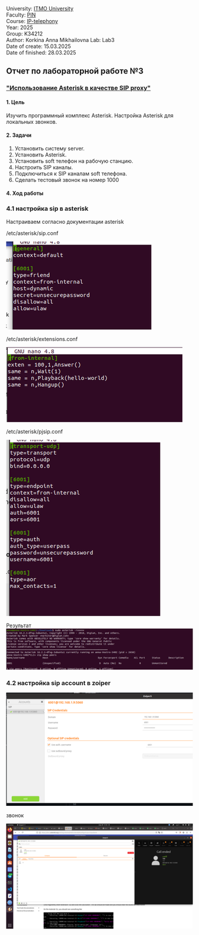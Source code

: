 University: [ITMO University](https://itmo.ru/ru/)  
Faculty: [PIN](https://fict.itmo.ru)  
Course: [IP-telephony](https://itmo-ict-faculty.github.io/ip-telephony/)  
Year: 2025  
Group: K34212  
Author: Korkina Anna Mikhailovna
Lab: Lab3  
Date of create: 15.03.2025  
Date of finished: 28.03.2025  


## Отчет по лабораторной работе №3
### ["Использование Asterisk в качестве SIP proxy"](https://itmo-ict-faculty.github.io/ip-telephony/education/labs2023_2024/lab2/lab2/)

#### 1. Цель  

Изучить программный комплекс Asterisk. Настройка Asterisk для локальных звонков.

#### 2. Задачи

1. Установить систему server.
2. Установить Asterisk.
3. Установить soft телефон на рабочую станцию.
4. Настроить SIP каналы.
5. Подключиться к SIP каналам soft телефона.
6. Сделать тестовый звонок на номер 1000


#### 4. Ход работы  

### 4.1 настройка sip в asterisk
Настраиваем согласно документации asterisk


/etc/asterisk/sip.conf

![image](https://github.com/kegly/2025-ip-telephony-k34212-korkina-a-m/blob/main/lab3/images/Screenshot%20from%202025-03-28%2012-54-42.png)

 /etc/asterisk/extensions.conf


![image](https://github.com/kegly/2025-ip-telephony-k34212-korkina-a-m/blob/main/lab3/images/Screenshot%20from%202025-03-28%2013-02-00.png)

/etc/asterisk/pjsip.conf

![image](https://github.com/kegly/2025-ip-telephony-k34212-korkina-a-m/blob/main/lab3/images/Screenshot%20from%202025-03-28%2013-02-37.png)

Результат
![image](https://github.com/kegly/2025-ip-telephony-k34212-korkina-a-m/blob/main/lab3/images/Screenshot%20from%202025-03-28%2013-08-47.png)

### 4.2 настройка sip account в zoiper

![image](https://github.com/kegly/2025-ip-telephony-k34212-korkina-a-m/blob/main/lab3/images/Screenshot%20from%202025-03-28%2013-09-55.png)

звонок 

![image](https://github.com/kegly/2025-ip-telephony-k34212-korkina-a-m/blob/main/lab3/images/Screenshot%20from%202025-03-28%2012-50-36.png)


